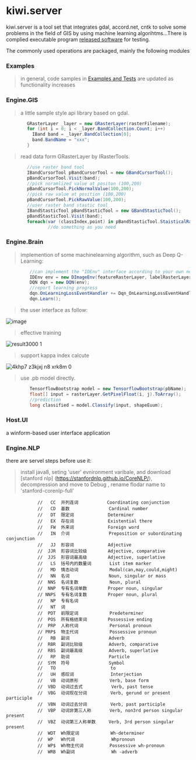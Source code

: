 # kiwi.server
kiwi.server is a tool set that integrates gdal, accord.net, cntk to solve some problems in the field of GIS by using machine learning algorihtms...There is complied executable program [released software](https://github.com/axmand/kiwi.server/releases) for testing.

The commonly used operations are packaged, mainly the following modules
### Examples ###
>in general, code samples in [Examples and Tests](https://github.com/axmand/kiwi.server/tree/master/Examples) are updated as functionality increases

### Engine.GIS ####
>a little sample style api library based on gdal. 
```c#
        GRasterLayer _layer = new GRasterLayer(rasterFilename);
        for (int i = 0; i < _layer.BandCollection.Count; i++)
          IBand band = _layer.BandCollection[0];
          band.BandName = "xxx";
        }
```
>read data form GRasterLayer by IRasterTools.
```c#
        //use raster band tool
        IBandCursorTool pBandCursorTool = new GBandCursorTool();
        pBandCursorTool.Visit(band);
        //pick noramlized value at positon (100,200)
        pBandCursorTool.PickNormalValue(100,200);
        //pick raw value at position (100,200)
        pBandCursorTool.PickRawValue(100,200);
        //user raster band stastic tool
        IBandStasticTool pBandStasticTool = new GBandStasticTool();
        pBandStasticTool.Visit(band);
        foreach(var (classIndex,point) in pBandStasticTool.StaisticalRawGraph)
                //do something as you need
```

### Engine.Brain ###
>implemention of some machinelearning algorithm, such as Deep Q-Learning:
```c#
         //can implement the "IDEnv" interface according to your own needs
         IDEnv env = new DImageEnv(featureRasterLayer, labelRasterLayer);
         DQN dqn = new DQN(env);
         //report learning progress
         dqn.OnLearningLossEventHandler += Dqn_OnLearningLossEventHandler;
         dqn.Learn();
```
>the user interface as follow: 

![image](https://user-images.githubusercontent.com/5127112/43514772-77f87c80-95b3-11e8-9a80-20b3945c0f52.png) 

>effective training 

![result3000 1](https://user-images.githubusercontent.com/5127112/46065783-9a762a00-c1a5-11e8-85c3-f800f023791a.png) 

>support kappa index calcute 

![4khp7 z3kjxj n8 xrk8m 0](https://user-images.githubusercontent.com/5127112/46065786-9ba75700-c1a5-11e8-832c-4f7f4fcb9996.png) 

>use .pb model directly.
```c#
         TensorflowBootstrap model = new TensorflowBootstrap(pbName);          
         float[] input = rasterLayer.GetPixelFloat(i, j).ToArray();
         //prediction
         long classified = model.Classify(input, shapeEuum);
```

### Host.UI ###
a winform-based user interface application 

### Engine.NLP ###
there are servel steps before use it:
>install java8, seting 'user' evnironment varibale, and download [stanford nlp] (https://stanfordnlp.github.io/CoreNLP/), decompression and move to Debug , rename flodar name to 'stanford-corenlp-full'
```
            //   CC  并列连词           Coordinating conjunction
            //   CD  基数               Cardinal number
            //   DT  限定词             Determiner
            //   EX  存在词             Existential there
            //   FW  外来词             Foreign word
            //   IN  介词               Preposition or subordinating conjunction
            //   JJ  形容词             Adjective
            //  JJR  形容词比较级        Adjective, comparative
            //  JJS  形容词最高级        Adjective, superlative
            //   LS  括号内的数量词       List item marker
            //   MD  情态动词            Modal(can,may,could,might)
            //   NN  名词               Noun, singular or mass
            //  NNS  名词复数            Noun, plural
            //  NNP  专有名词单数        Proper noun, singular
            // NNPS  专有名词复数        Proper noun, plural
            //   NP  专有名词               
            //   NT  词               
            //  PDT  前限定词            Predeterminer
            //  POS  所有格结束词        Possessive ending
            //  PRP  人称代词            Personal pronoun
            // PRP$  物主代词            Possessive pronoun
            //   RB  副词               Adverb
            //  RBR  副词比较级          Adverb, comparative
            //  RBS  副词最高级          Adverb, superlative
            //   RP  助词               Particle
            //  SYM  符号               Symbol
            //   TO                     to
            //   UH  感叹词              Interjection
            //   VB  动词原形            Verb, base form
            //  VBD  动词过去式           Verb, past tense
            //  VBG  动词现在分词         Verb, gerund or present participle
            //  VBN  动词过去分词         Verb, past participle
            //  VBP  动词非第三人称       Verb, non­3rd person singular present
            //  VBZ  动词第三人称单数     Verb, 3rd person singular present
            //  WDT  Wh限定词            Wh­-determiner
            //  WP   Wh代词              Wh­pronoun
            //  WP$  Wh物主代词          Possessive wh-­pronoun
            //  WRB  Wh副词              Wh -­adverb
```
